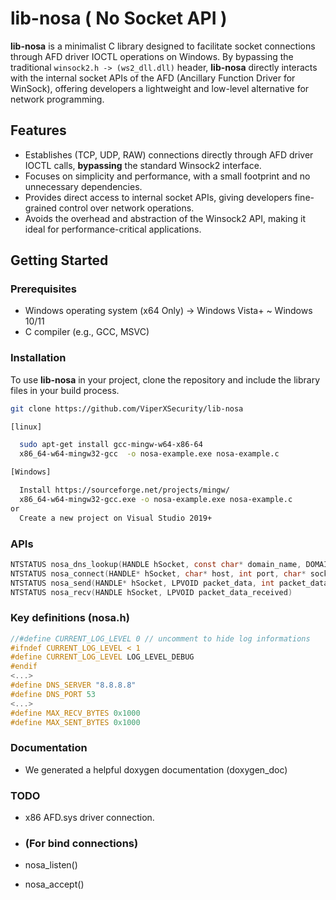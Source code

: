 # lib-nosa ( No Socket API )

**lib-nosa** is a minimalist C library designed to facilitate socket connections through AFD driver IOCTL operations on Windows. By bypassing the traditional `winsock2.h -> (ws2_dll.dll)`  header, **lib-nosa** directly interacts with the internal socket APIs of the AFD (Ancillary Function Driver for WinSock), offering developers a lightweight and low-level alternative for network programming.

## Features

- Establishes (TCP, UDP, RAW) connections directly through AFD driver IOCTL calls, **bypassing** the standard Winsock2 interface.
- Focuses on simplicity and performance, with a small footprint and no unnecessary dependencies.
- Provides direct access to internal socket APIs, giving developers fine-grained control over network operations.
- Avoids the overhead and abstraction of the Winsock2 API, making it ideal for performance-critical applications.

## Getting Started

### Prerequisites

- Windows operating system (x64 Only) -> Windows Vista+ ~ Windows 10/11
- C compiler (e.g., GCC, MSVC)

### Installation

To use **lib-nosa** in your project, clone the repository and include the library files in your build process.

```bash
git clone https://github.com/ViperXSecurity/lib-nosa

[linux]

  sudo apt-get install gcc-mingw-w64-x86-64
  x86_64-w64-mingw32-gcc  -o nosa-example.exe nosa-example.c

[Windows]

  Install https://sourceforge.net/projects/mingw/
  x86_64-w64-mingw32-gcc.exe -o nosa-example.exe nosa-example.c
or
  Create a new project on Visual Studio 2019+
```

### APIs
```C
NTSTATUS nosa_dns_lookup(HANDLE hSocket, const char* domain_name, DOMAIN_INFO* outBuffer)
NTSTATUS nosa_connect(HANDLE* hSocket, char* host, int port, char* socketType)
NTSTATUS nosa_send(HANDLE* hSocket, LPVOID packet_data, int packet_data_sz)
NTSTATUS nosa_recv(HANDLE hSocket, LPVOID packet_data_received)
```

### Key definitions (nosa.h)
```C
//#define CURRENT_LOG_LEVEL 0 // uncomment to hide log informations
#ifndef CURRENT_LOG_LEVEL < 1
#define CURRENT_LOG_LEVEL LOG_LEVEL_DEBUG
#endif
<...>
#define DNS_SERVER "8.8.8.8"
#define DNS_PORT 53
<...>
#define MAX_RECV_BYTES 0x1000
#define MAX_SENT_BYTES 0x1000
```

### Documentation
- We generated a helpful doxygen documentation (doxygen_doc)
  
### TODO
- x86 AFD.sys driver connection.

- ### (For bind connections)
- nosa_listen()
- nosa_accept()
